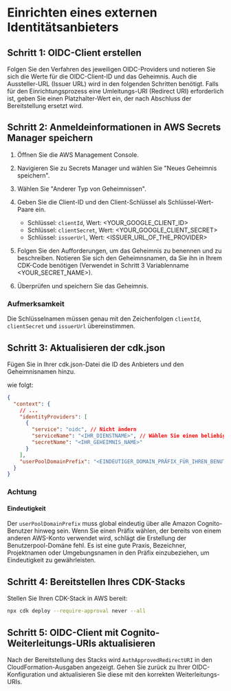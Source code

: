 # Einrichten eines externen Identitätsanbieters

## Schritt 1: OIDC-Client erstellen

Folgen Sie den Verfahren des jeweiligen OIDC-Providers und notieren Sie sich die Werte für die OIDC-Client-ID und das Geheimnis. Auch die Aussteller-URL (Issuer URL) wird in den folgenden Schritten benötigt. Falls für den Einrichtungsprozess eine Umleitungs-URI (Redirect URI) erforderlich ist, geben Sie einen Platzhalter-Wert ein, der nach Abschluss der Bereitstellung ersetzt wird.

## Schritt 2: Anmeldeinformationen in AWS Secrets Manager speichern

1. Öffnen Sie die AWS Management Console.
2. Navigieren Sie zu Secrets Manager und wählen Sie "Neues Geheimnis speichern".
3. Wählen Sie "Anderer Typ von Geheimnissen".
4. Geben Sie die Client-ID und den Client-Schlüssel als Schlüssel-Wert-Paare ein.

   - Schlüssel: `clientId`, Wert: <YOUR_GOOGLE_CLIENT_ID>
   - Schlüssel: `clientSecret`, Wert: <YOUR_GOOGLE_CLIENT_SECRET>
   - Schlüssel: `issuerUrl`, Wert: <ISSUER_URL_OF_THE_PROVIDER>

5. Folgen Sie den Aufforderungen, um das Geheimnis zu benennen und zu beschreiben. Notieren Sie sich den Geheimnsnamen, da Sie ihn in Ihrem CDK-Code benötigen (Verwendet in Schritt 3 Variablenname <YOUR_SECRET_NAME>).
6. Überprüfen und speichern Sie das Geheimnis.

### Aufmerksamkeit

Die Schlüsselnamen müssen genau mit den Zeichenfolgen `clientId`, `clientSecret` und `issuerUrl` übereinstimmen.

## Schritt 3: Aktualisieren der cdk.json

Fügen Sie in Ihrer cdk.json-Datei die ID des Anbieters und den Geheimnisnamen hinzu.

wie folgt:

```json
{
  "context": {
    // ...
    "identityProviders": [
      {
        "service": "oidc", // Nicht ändern
        "serviceName": "<IHR_DIENSTNAME>", // Wählen Sie einen beliebigen Wert
        "secretName": "<IHR_GEHEIMNIS_NAME>"
      }
    ],
    "userPoolDomainPrefix": "<EINDEUTIGER_DOMAIN_PRÄFIX_FÜR_IHREN_BENUTZERPOOL>"
  }
}
```

### Achtung

#### Eindeutigkeit

Der `userPoolDomainPrefix` muss global eindeutig über alle Amazon Cognito-Benutzer hinweg sein. Wenn Sie einen Präfix wählen, der bereits von einem anderen AWS-Konto verwendet wird, schlägt die Erstellung der Benutzerpool-Domäne fehl. Es ist eine gute Praxis, Bezeichner, Projektnamen oder Umgebungsnamen in den Präfix einzubeziehen, um Eindeutigkeit zu gewährleisten.

## Schritt 4: Bereitstellen Ihres CDK-Stacks

Stellen Sie Ihren CDK-Stack in AWS bereit:

```sh
npx cdk deploy --require-approval never --all
```

## Schritt 5: OIDC-Client mit Cognito-Weiterleitungs-URIs aktualisieren

Nach der Bereitstellung des Stacks wird `AuthApprovedRedirectURI` in den CloudFormation-Ausgaben angezeigt. Gehen Sie zurück zu Ihrer OIDC-Konfiguration und aktualisieren Sie diese mit den korrekten Weiterleitungs-URIs.